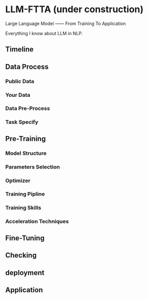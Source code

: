 # LLM-FTTA (under construction)
Large Language Model —— From Training To Application

Everything I know about LLM in NLP.
## Timeline
## Data Process
### Public Data
### Your Data
### Data Pre-Process
### Task Specify
## Pre-Training
### Model Structure
### Parameters Selection
### Optimizer
### Training Pipline
### Training Skills
### Acceleration Techniques
## Fine-Tuning
## Checking
## deployment
## Application
